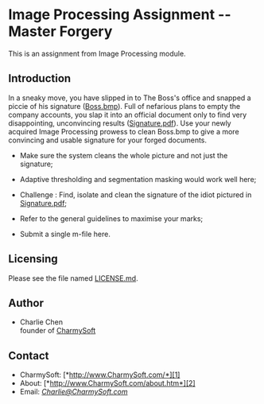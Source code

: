 **Image Processing Assignment -- Master Forgery**
========================
This is an assignment from Image Processing module.


Introduction
------------------------
In a sneaky move, you have slipped in to The Boss's office and snapped a piccie of his signature ([Boss.bmp](Boss.bmp)). Full of nefarious plans to empty the company accounts, you slap it into an official document only to find very disappointing, unconvincing results ([Signature.pdf](Signature.pdf)). Use your newly acquired Image Processing prowess to clean Boss.bmp to give a more convincing and usable signature for your forged documents. 

- Make sure the system cleans the whole picture and not just the signature;

- Adaptive thresholding and segmentation masking would work well here;

- Challenge : Find, isolate and clean the signature of the idiot pictured in [Signature.pdf](Signature.pdf);

- Refer to the general guidelines to maximise your marks;

- Submit a single m-file here.


Licensing
------------------------
Please see the file named [LICENSE.md](LICENSE.md).


Author
------------------------
* Charlie Chen  
	founder of [CharmySoft][1]


Contact
------------------------
* CharmySoft: [*http://www.CharmySoft.com/*][1]  
* About: [*http://www.CharmySoft.com/about.htm*][2]  
* Email: [*Charlie@CharmySoft.com*](mailto:Charlie@CharmySoft.com)  

[1]: http://www.CharmySoft.com/ "CharmySoft"
[2]: http://www.CharmySoft.com/about.htm "About CharmySoft"